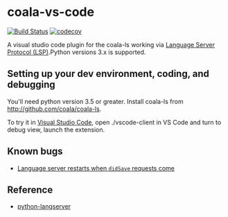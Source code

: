 # coala-vs-code

[![Build Status](https://travis-ci.org/coala/coala-vs-code.svg?branch=master)](https://travis-ci.org/coala/coala-vs-code)
[![codecov](https://codecov.io/gh/coala/coala-vs-code/branch/master/graph/badge.svg)](https://codecov.io/gh/coala/coala-vs-code)

A visual studio code plugin for the coala-ls working via [Language Server Protocol (LSP)](https://github.com/Microsoft/language-server-protocol/blob/master/protocol.md).Python versions 3.x is supported.

## Setting up your dev environment, coding, and debugging

You'll need python version 3.5 or greater. Install coala-ls from <http://github.com/coala/coala-ls>.

To try it in [Visual Studio Code](https://code.visualstudio.com), open ./vscode-client in VS Code and turn to debug view, launch the extension.

## Known bugs

- [Language server restarts when `didSave` requests come](https://github.com/coala/coala-vs-code/issues/7)

## Reference

- [python-langserver](https://github.com/sourcegraph/python-langserver)

